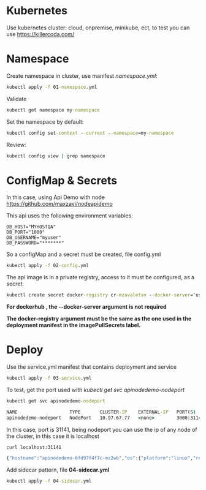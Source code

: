 # Kubernetes


Use kubernetes cluster: cloud, onpremise, minikube, ect, to test you can use https://killercoda.com/

# Namespace

Create namespace in cluster, use manifest *namespace.yml*:

```cmd
kubectl apply -f 01-namespace.yml
```

Validate
```cmd
kubectl get namespace my-namespace
```

Set the namespace by default:

```cmd
kubectl config set-context --current --namespace=my-namespace
```

Review:
```cmd
kubectl config view | grep namespace
```

# ConfigMap & Secrets

In this case, using Api Demo with node https://github.com/maxzavi/nodeapidemo

This api uses the following environment variables:

```properties
DB_HOST="MYHOSTQA"
DB_PORT="1000"
DB_USERNAME="myuser"
DB_PASSWORD="*******"
```
So a configMap and a secret must be created, file config.yml

```cmd
kubectl apply -f 02-config.yml
```
The api image is in a private registry, access to it must be configured, as a secret:

```cmd
kubectl create secret docker-registry cr-mzavaletav --docker-server='user.mycr.io' --docker-username='mzavaletav' --docker-password='*******'
```

**For dockerhub , the --docker-server argument is not required**

**The docker-registry argument must be the same as the one used in the deployment manifest in the imagePullSecrets label.**

# Deploy

Use the service.yml manifest that contains deployment and service

```cmd
kubectl apply -f 03-service.yml
```


To test, get the port used with *kubectl get svc apinodedemo-nodeport*
```cmd
kubectl get svc apinodedemo-nodeport

NAME                   TYPE       CLUSTER-IP    EXTERNAL-IP   PORT(S)          AGE
apinodedemo-nodeport   NodePort   10.97.67.77   <none>        3000:31141/TCP   3m14s
```

In this case, port is 31141, being nodeport you can use the ip of any node of the cluster, in this case it is localhost

```cmd
curl localhost:31141

{"hostname":"apinodedemo-6fd97f4f7c-mz2wb","os":{"platform":"linux","release":"5.10.124-linuxkit"},"port":3000,"database":{"url":"myhostk8s","port":"1453","username":"myusername","password":"*************"}}
```

Add sidecar pattern, file **04-sidecar.yml**
```cmd
kubectl apply -f 04-sidecar.yml
```